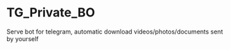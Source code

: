 # TG_Private_BO
Serve bot for telegram, automatic download videos/photos/documents sent by yourself
